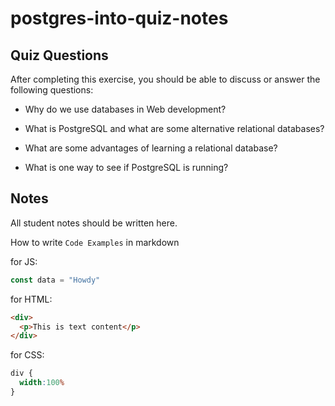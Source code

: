 # postgres-into-quiz-notes

## Quiz Questions

After completing this exercise, you should be able to discuss or answer the following questions:

- Why do we use databases in Web development?

- What is PostgreSQL and what are some alternative relational databases?

- What are some advantages of learning a relational database?

- What is one way to see if PostgreSQL is running?


## Notes

All student notes should be written here.


How to write `Code Examples` in markdown

for JS:
```javascript
const data = "Howdy"
```

for HTML:
```html
<div>
  <p>This is text content</p>
</div>
```

for CSS:
```css
div {
  width:100%
}
```
